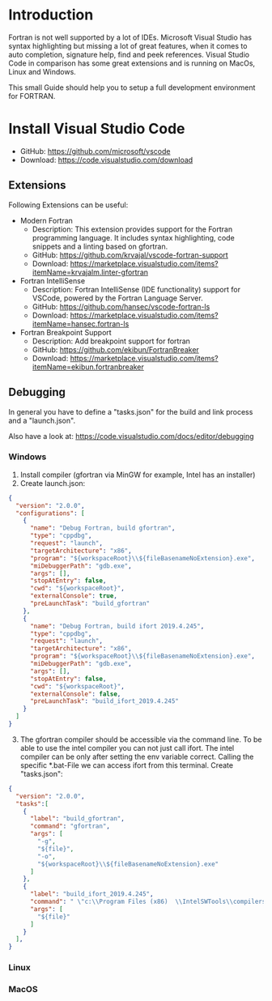 # Introduction
Fortran is not well supported by a lot of IDEs. Microsoft Visual Studio has syntax highlighting but missing a lot of great features, when it comes to auto completion, signature help, find and peek references.
Visual Studio Code in comparison has some great extensions and is running on MacOs, Linux and Windows.

This small Guide should help you to setup a full development environment for FORTRAN.

# Install Visual Studio Code
* GitHub: https://github.com/microsoft/vscode
* Download: https://code.visualstudio.com/download
## Extensions
Following Extensions can be useful:
* Modern Fortran
    * Description: This extension provides support for the Fortran programming language. It includes syntax highlighting, code snippets and a linting based on gfortran.
    * GitHub: https://github.com/krvajal/vscode-fortran-support
    * Download: https://marketplace.visualstudio.com/items?itemName=krvajalm.linter-gfortran
* Fortran IntelliSense
    * Description: Fortran IntelliSense (IDE functionality) support for VSCode, powered by the Fortran Language Server.
    * GitHub: https://github.com/hansec/vscode-fortran-ls
    * Download: https://marketplace.visualstudio.com/items?itemName=hansec.fortran-ls
* Fortran Breakpoint Support
    * Description: Add breakpoint support for fortran
    * GitHub: https://github.com/ekibun/FortranBreaker
    * Download: https://marketplace.visualstudio.com/items?itemName=ekibun.fortranbreaker
##  Debugging
In general you have to define a "tasks.json" for the build and link process and a "launch.json".

Also have a look at: https://code.visualstudio.com/docs/editor/debugging

### Windows
1. Install compiler (gfortran via MinGW for example, Intel has an installer)
2. Create launch.json:
```JSON
{
  "version": "2.0.0",
  "configurations": [
    {
      "name": "Debug Fortran, build gfortran",
      "type": "cppdbg",
      "request": "launch",
      "targetArchitecture": "x86",
      "program": "${workspaceRoot}\\${fileBasenameNoExtension}.exe",
      "miDebuggerPath": "gdb.exe",
      "args": [],
      "stopAtEntry": false,
      "cwd": "${workspaceRoot}",
      "externalConsole": true,
      "preLaunchTask": "build_gfortran"
    },
    {
      "name": "Debug Fortran, build ifort 2019.4.245",
      "type": "cppdbg",
      "request": "launch",
      "targetArchitecture": "x86",
      "program": "${workspaceRoot}\\${fileBasenameNoExtension}.exe",
      "miDebuggerPath": "gdb.exe",
      "args": [],
      "stopAtEntry": false,
      "cwd": "${workspaceRoot}",
      "externalConsole": false,
      "preLaunchTask": "build_ifort_2019.4.245"
    }
  ]
}
```

3. The gfortran compiler should be accessible via the command line.
To be able to use the intel compiler you can not just call ifort.
The intel compiler can be only after setting the env variable correct.
Calling the specific *.bat-File we can access ifort from this terminal.
Create "tasks.json": 
```JSON
{
  "version": "2.0.0",
  "tasks":[
    {
      "label": "build_gfortran",
      "command": "gfortran",
      "args": [
        "-g",
        "${file}",
        "-o",
        "${workspaceRoot}\\${fileBasenameNoExtension}.exe"
      ]
    },
    {
      "label": "build_ifort_2019.4.245",
      "command": " \"c:\\Program Files (x86)  \\IntelSWTools\\compilers_and_libraries_2019.4.  245\\windows\\bin\\compilervars.bat ia32 \" & ifort",
      "args": [
        "${file}"
      ]
    }
  ],
}
```
### Linux
### MacOS
